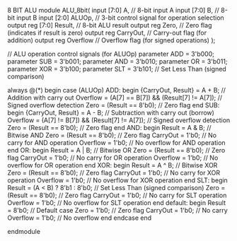 8 BIT ALU
module ALU_8bit(
    input [7:0] A,       // 8-bit input A
    input [7:0] B,       // 8-bit input B
    input [2:0] ALUOp,   // 3-bit control signal for operation selection
    output reg [7:0] Result,  // 8-bit ALU result
    output reg Zero,      // Zero flag (indicates if result is zero)
    output reg CarryOut,  // Carry-out flag (for addition)
    output reg Overflow   // Overflow flag (for signed operations)
);

// ALU operation control signals (for ALUOp)
parameter ADD  = 3'b000;
parameter SUB  = 3'b001;
parameter AND  = 3'b010;
parameter OR   = 3'b011;
parameter XOR  = 3'b100;
parameter SLT  = 3'b101;  // Set Less Than (signed comparison)

always @(*) begin
    case (ALUOp)
        ADD: begin
            {CarryOut, Result} = A + B;  // Addition with carry out
            Overflow = (A[7] == B[7]) && (Result[7] != A[7]);  // Signed overflow detection
            Zero = (Result == 8'b0);  // Zero flag
        end
        SUB: begin
            {CarryOut, Result} = A - B;  // Subtraction with carry out (borrow)
            Overflow = (A[7] != B[7]) && (Result[7] != A[7]);  // Signed overflow detection
            Zero = (Result == 8'b0);  // Zero flag
        end
        AND: begin
            Result = A & B;  // Bitwise AND
            Zero = (Result == 8'b0);  // Zero flag
            CarryOut = 1'b0;  // No carry for AND operation
            Overflow = 1'b0;  // No overflow for AND operation
        end
        OR: begin
            Result = A | B;  // Bitwise OR
            Zero = (Result == 8'b0);  // Zero flag
            CarryOut = 1'b0;  // No carry for OR operation
            Overflow = 1'b0;  // No overflow for OR operation
        end
        XOR: begin
            Result = A ^ B;  // Bitwise XOR
            Zero = (Result == 8'b0);  // Zero flag
            CarryOut = 1'b0;  // No carry for XOR operation
            Overflow = 1'b0;  // No overflow for XOR operation
        end
        SLT: begin
            Result = (A < B) ? 8'b1 : 8'b0;  // Set Less Than (signed comparison)
            Zero = (Result == 8'b0);  // Zero flag
            CarryOut = 1'b0;  // No carry for SLT operation
            Overflow = 1'b0;  // No overflow for SLT operation
        end
        default: begin
            Result = 8'b0;  // Default case
            Zero = 1'b0;    // Zero flag
            CarryOut = 1'b0;  // No carry
            Overflow = 1'b0;  // No overflow
        end
    endcase
end

endmodule
